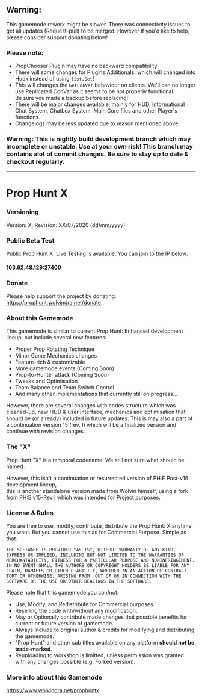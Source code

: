 ## Warning:
This gamemode rework might be slower. There was connectivity issues to get all updates (Request-pull) to be merged.
However If you'd like to help, please consider support donating below!

### Please note: 
- PropChooser Plugin may have no backward compatibility
- There will some changes for Plugins Additionals, which will changed into Hook instead of using `list.Set`!
- This will changes the `GetConVar` behaviour on clients. We'll can no longer use Replicated ConVar as it seems to be not properly functional.  
Be sure you made a backup before replacing!
- There will be major changes available, mainly for HUD, Informational Chat System, Chatbox System, Main Core files and other Player's functions.
- Changelogs may be less updated due to reason mentioned above.

### Warning: This is nightly build development branch which may incomplete or unstable. Use at your own risk! This branch may contains alot of commit changes. Be sure to stay up to date & checkout regularly.

---

# Prop Hunt X

### Versioning
Version: X, Revision: XX/07/2020 (dd/mm/yyyy)

### Public Beta Test
Public Prop Hunt X: Live Testing is available. You can join to the IP below:

#### 103.62.48.129:27400

### Donate
Please help support the project by donating:  
https://prophunt.wolvindra.net/donate

### About this Gamemode
This gamemode is similar to current Prop Hunt: Enhanced development lineup, but include several new features:

- Proper Prop Rotating Technique
- Minor Game Mechanics changes
- Feature-rich & customizable
- More gamemode events (Coming Soon)
- Prop-to-Hunter attack (Coming Soon)
- Tweaks and Optimisation
- Team Balance and Team Switch Control
- And many other implementations that currently still on progress...

However, there are several changes with codes structure which was cleaned-up, new HUD & user interface,
mechanics and optimisation that should be (or already) included in future updates. This is may also a part of a continuation version 15 (rev. I) 
which will be a finalized version and continue with revision changes.

### The "X"
Prop Hunt "X" is a temporal codename. We still not sure what should be named.

However, this isn't a continuation or resurrected version of PH:E Post-v16 development lineup,  
this is another standalone version made from Wolvin himself, using a fork from PH:E v15-Rev I which was intended for Project purposes.

### License & Rules
You are free to use, modify, contribute, distribute the Prop Hunt: X anytime you want. But you cannot use this as for Commercial Purpose. Simple as that.

```
THE SOFTWARE IS PROVIDED "AS IS", WITHOUT WARRANTY OF ANY KIND, EXPRESS OR IMPLIED, INCLUDING BUT NOT LIMITED TO THE WARRANTIES OF MERCHANTABILITY, FITNESS FOR A PARTICULAR PURPOSE AND NONINFRINGEMENT.
IN NO EVENT SHALL THE AUTHORS OR COPYRIGHT HOLDERS BE LIABLE FOR ANY CLAIM, DAMAGES OR OTHER LIABILITY, WHETHER IN AN ACTION OF CONTRACT, TORT OR OTHERWISE, ARISING FROM, OUT OF OR IN CONNECTION WITH THE SOFTWARE OR THE USE OR OTHER DEALINGS IN THE SOFTWARE.
```

Please note that this gamemode you can/not:
- Use, Modify, and Redistribute for Commercial purposes.
- Reselling the code with/without any modification.
- May or Optionally contribute made changes that possible benefits for current or future version of gamemode.
- Always include to original author & credits for modifying and distributing the gamemode.
- "Prop Hunt" and other sub titles available on any platform **should not be trade-marked**.
- Reuploading to workshop is limitted, unless permission was granted with any changes possible (e.g: Forked version).

### More info about this Gamemode
https://www.wolvindra.net/prophuntx